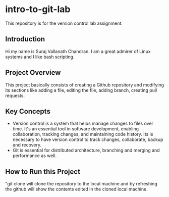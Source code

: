 # intro-to-git-lab
This repository is for the version control lab assignment.

## Introduction
Hi my name is Suraj Vallanath Chandran. I am a great admirer of Linux systems and I like bash scripting.

## Project Overview
This project basically consists of creating a Github repository and modifying its sections like adding a file, editing the file, adding branch, creating pull requests.

## Key Concepts
- Version control is a system that helps manage changes to files over time. It's an essential tool in software development, enabling collaboration, tracking changes, and maintaining code history. Its is necessary to have version control to track changes, collaborate, backup and recovery.
- Git is essential for distributed architecture, branching and merging and performance as well.
## How to Run this Project
"git clone <repository url> will clone the repository to the local machine and by refreshing the github will show the contents edited in the cloned local machine. 